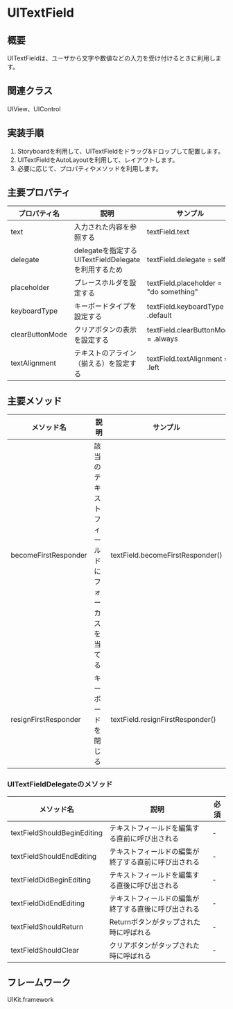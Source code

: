 # UITextField

## 概要
UITextFieldは、ユーザから文字や数値などの入力を受け付けるときに利用します。

## 関連クラス
UIView、UIControl

## 実装手順
1. Storyboardを利用して、UITextFieldをドラッグ&ドロップして配置します。
2. UITextFieldをAutoLayoutを利用して、レイアウトします。
3. 必要に応じて、プロパティやメソッドを利用します。

## 主要プロパティ

|プロパティ名|説明|サンプル|
|---|---|---|
|text | 入力された内容を参照する | textField.text |
|delegate | delegateを指定する <br>UITextFieldDelegateを利用するため | textField.delegate = self |
|placeholder | プレースホルダを設定する | textField.placeholder = "do something" |
|keyboardType | キーボードタイプを設定する | textField.keyboardType = .default |
|clearButtonMode | クリアボタンの表示を設定する | textField.clearButtonMode = .always|
|textAlignment | テキストのアライン（揃える）を設定する  | textField.textAlignment = .left|

## 主要メソッド

|メソッド名|説明|サンプル|
|---|---|---|
|becomeFirstResponder | 該当のテキストフィールドにフォーカスを当てる | textField.becomeFirstResponder() |
|resignFirstResponder | キーボードを閉じる | textField.resignFirstResponder() |

### UITextFieldDelegateのメソッド

|メソッド名|説明|必須|
|---|---|---|
|textFieldShouldBeginEditing | テキストフィールドを編集する直前に呼び出される | - |
|textFieldShouldEndEditing | テキストフィールドの編集が終了する直前に呼び出される | - |
|textFieldDidBeginEditing | テキストフィールドを編集する直後に呼び出される | - | 
|textFieldDidEndEditing | テキストフィールドの編集が終了する直後に呼び出される | - | 
|textFieldShouldReturn | Returnボタンがタップされた時に呼ばれる | - | 
|textFieldShouldClear | クリアボタンがタップされた時に呼ばれる | - | 

## フレームワーク
UIKit.framework
